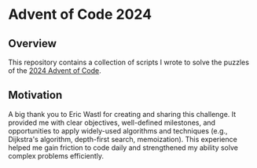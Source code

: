 # Advent of Code 2024
## Overview
This repository contains a collection of scripts I wrote to solve the 
puzzles of the [2024 Advent of Code](https://adventofcode.com/2024).
## Motivation
A big thank you to Eric Wastl for creating and sharing this challenge. It
provided me with clear objectives, well-defined milestones, and opportunities
to apply widely-used algorithms and techniques (e.g., Dijkstra's algorithm, depth-first search, memoization). This experience helped me gain friction to
code daily and strengthened my ability solve complex problems efficiently.